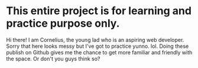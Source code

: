 # This entire project is for learning and practice purpose only. 

Hi there! I am Cornelius, the young lad who is an aspiring web developer.
Sorry that here looks messy but I've got to practice yunno. lol.
Doing these publish on Github gives me the chance to get more familiar and friendly with the space. Or don't you guys think so?
